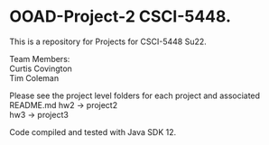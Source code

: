 # OOAD-Project-2 CSCI-5448.
This is a repository for Projects for CSCI-5448 Su22. 

Team Members:   
Curtis Covington  
Tim Coleman   

Please see the project level folders for each project and associated README.md
hw2 -> project2    
hw3 ->  project3   

Code compiled and tested with Java SDK 12. 






